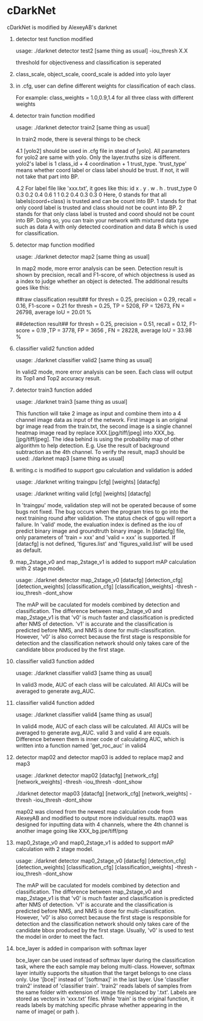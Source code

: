 # cDarkNet
cDarkNet is modified by AlexeyAB's darknet

1. detector test function modified

   usage: ./darknet detector test2 [same thing as usual] -iou_thresh X.X

   threshold for objectiveness and classification is seperated
   
2. class_scale, object_scale, coord_scale is added into yolo layer

3. in .cfg, user can define different weights for classification of each class.

   For example: class_weights = 1.0,0.9,1.4 for all three class with different weights
   
4. detector train function modified
   
   usage: ./darknet detector train2 [same thing as usual]

   In train2 mode, there is several things to be check
   
   4.1 [yolo2] should be used in .cfg file in stead of [yolo]. All parameters for yolo2 are same with yolo. Only the layer.truths size is different. yolo2's label is 1 class_id + 4 coordination + 1 trust_type.
   'trust_type' means whether coord label or class label should be trust. If not, it will not take that part into BP.
   
   4.2 For label file like 'xxx.txt', it goes like this:
   id x . y . w . h . trust_type
   0 0.3 0.2 0.4 0.6 1
   1 0.2 0.4 0.3 0.3 0
   Here, 0 stands for that all labels(coord+class) is trusted and can be count into BP.
   1 stands for that only coord label is trusted and class should not be count into BP.
   2 stands for that only class label is trusted and coord should not be count into BP.
   Doing so, you can train your network with mixtured data type such as data A with only detected coordination and data B which is used for classification.
   

5. detector map function modified

   usage: ./darknet detector map2 [same thing as usual]

   In map2 mode, more error analysis can be seen.
   Detection result is shown by precision, recall and F1-score, of which objectness is used as a index to judge whether an object is detected.
   The additional results goes like this:

   ##raw classification result##
    for thresh = 0.25, precision = 0.29, recall = 0.16, F1-score = 0.21 
    for thresh = 0.25, TP = 5208, FP = 12673, FN = 26798, average IoU = 20.01 %

   ##detection result##
    for thresh = 0.25, precision = 0.51, recall = 0.12, F1-score = 0.19 ,TP = 3778, FP = 3656 , FN = 28228, average IoU = 33.98 %


6. classifier valid2 function added

    usage: ./darknet classifier valid2 [same thing as usual]

    In valid2 mode, more error analysis can be seen.
    Each class will output its Top1 and Top2 accuracy result.

7. detector train3 function added

    usage: ./darknet train3 [same thing as usual]

    This function will take 2 image as input and combine them into a 4 channel image data as input of the network.
    First image is an original bgr image read from the train.txt, the second image is a single channel heatmap image read by replace XXX.[jpg/tiff/jpeg] into XXX_bg.[jpg/tiff/jpeg].
    The idea behind is using the probability map of other algorithm to help detection. 
    E.g. Use the result of background subtraction as the 4th channel.
    To verify the result, map3 should be used: ./darknet map3 [same thing as usual]

8. writing.c is modified to support gpu calculation and validation is added

    usage:  ./darknet writing traingpu [cfg] [weights] [datacfg]

    usage:  ./darknet writing valid [cfg] [weights] [datacfg]

    In 'traingpu' mode, validation step will not be operated because of some bugs not fixed.
    The bug occurs when the program tries to go into the next training round after validation.
    The status check of gpu will report a failure.
    In 'valid' mode, the evaluation index is defined as the iou of predict binary image and groundtruth binary image.
    In [datacfg] file, only parameters of 'train = xxx' and 'valid = xxx' is supported. If [datacfg] is not defined, 'figures.list' and 'figures_valid.list' will be used as default.

9. map_2stage_v0 and map_2stage_v1 is added to support mAP calculation with 2 stage model.

    usage:  ./darknet detector map_2stage_v0 [datacfg] [detection_cfg] [detection_weights] [classification_cfg] [classification_weights] -thresh -iou_thresh -dont_show

    The mAP will be caculated for models combined by detection and classification. 
    The difference between map_2stage_v0 and map_2stage_v1 is that 'v0' is much faster and classification is predicted after NMS of detection.
    'v1' is accurate and the classification is predicted before NMS, and NMS is done for multi-classification.
    However, 'v0' is also correct because the first stage is responsible for detection and the classification network should only takes care of the candidate bbox produced by the first stage.

10. classifier valid3 function added

    usage: ./darknet classifier valid3 [same thing as usual]

    In valid3 mode, AUC of each class will be calculated.
    All AUCs will be averaged to generate avg_AUC.
    
11. classifier valid4 function added

    usage: ./darknet classifier valid4 [same thing as usual]

    In valid4 mode, AUC of each class will be calculated.
    All AUCs will be averaged to generate avg_AUC.
    valid 3 and valid 4 are equals.
    Difference between them is inner code of calculating AUC, which is written into a function named 'get_roc_auc'  in valid4

12. detector map02 and detector map03 is added to replace map2 and map3

    usage:  ./darknet detector map02 [datacfg] [network_cfg] [network_weights] -thresh -iou_thresh -dont_show

    ./darknet detector map03 [datacfg] [network_cfg] [network_weights] -thresh -iou_thresh -dont_show

    map02 was cloned from the newest map calculation code from AlexeyAB and modified to output more individual results.
    map03 was designed for inputting data with 4 channels, where the 4th channel is another image going like XXX_bg.jpe/tiff/png

13. map0_2stage_v0 and map0_2stage_v1 is added to support mAP calculation with 2 stage model.

    usage:  ./darknet detector map0_2stage_v0 [datacfg] [detection_cfg] [detection_weights] [classification_cfg] [classification_weights] -thresh -iou_thresh -dont_show

    The mAP will be caculated for models combined by detection and classification. 
    The difference between map_2stage_v0 and map_2stage_v1 is that 'v0' is much faster and classification is predicted after NMS of detection.
    'v1' is accurate and the classification is predicted before NMS, and NMS is done for multi-classification.
    However, 'v0' is also correct because the first stage is responsible for detection and the classification network should only takes care of the candidate bbox produced by the first stage.
    Usually, 'v0' is used to test the model in order to meet the fact.

14. bce_layer is added in comparison with softmax layer

    bce_layer can be used instead of softmax layer during the classification task, where the each sample may belong multi-class. 
    However, softmax layer intuitly supports the situation that the target belongs to one class only.
    Use '[bce]' instead of '[softmax]' in the last layer.
    Use 'classifier train2' instead of 'classifier train'.
    'train2' reads labels of samples from the same folder with extension of image file replaced by '.txt'.
    Labels are stored as vectors in 'xxx.txt' files.
    While 'train' is the original function, it reads labels by matching specific phrase whether appearing in the name of image( or path ).


   




   
